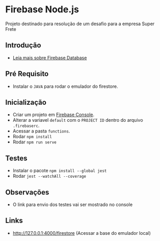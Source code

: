 Firebase Node.js
==========================================

Projeto destinado para resolução de um desafio para a empresa Super Frete

Introdução
------------

- [Leia mais sobre Firebase Database](https://firebase.google.com/docs/database/)

Pré Requisito
---------------
- Instalar o `JAVA` para rodar o emulador do firestore.

Inicialização
---------------

- Criar um projeto em [Firebase Console](https://console.firebase.google.com).
- Alterar a variavel `default` com o `PROJECT ID` dentro do arquivo `.firebaserc`.
- Acessar a pasta `functions`.
- Rodar `npm install`
- Rodar `npm run serve`

Testes
---------------
- Instalar o pacote `npm install --global jest`
- Rodar `jest --watchAll --coverage` 

Observações
---------------
- O link para envio dos testes vai ser mostrado no console

Links
---------------
- http://127.0.0.1:4000/firestore (Acessar a base do emulador local)
